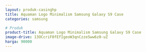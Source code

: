 ```yaml
---
layout: produk-casinghp
title: Aquaman Logo Minimalism Samsung Galaxy S9 Case
categories: samsung

# Produk
product-title: Aquaman Logo Minimalism Samsung Galaxy S9 Case
image-drive: 13OCcriF0fEfIgeoW3qnCzzeSww6z0-uZ
harga: 90000
---
```

